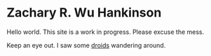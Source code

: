 # Zachary R. Wu Hankinson
Hello world. This site is a work in progress. Please excuse the mess.

Keep an eye out. I saw some [droids](/droids) wandering around.
